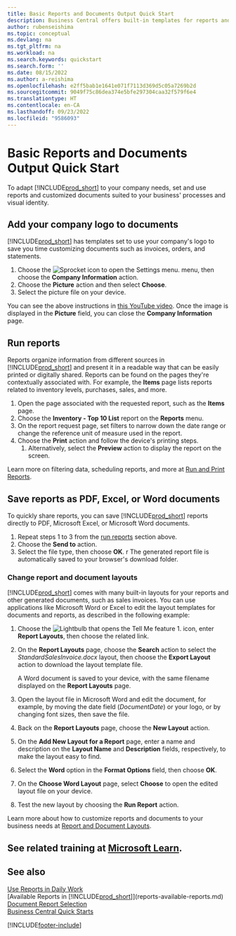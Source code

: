 ```yaml
---
title: Basic Reports and Documents Output Quick Start
description: Business Central offers built-in templates for reports and documents, with many customization options to adapt them to your company's needs.
author: rubenseishima
ms.topic: conceptual
ms.devlang: na
ms.tgt_pltfrm: na
ms.workload: na
ms.search.keywords: quickstart
ms.search.form: ''
ms.date: 08/15/2022
ms.author: a-reishima
ms.openlocfilehash: e2ff5bab1e1641e071f7113d369d5c05a7269b2d
ms.sourcegitcommit: 9049f75c86dea374e5bfe297304caa32f579f6e4
ms.translationtype: HT
ms.contentlocale: en-CA
ms.lasthandoff: 09/23/2022
ms.locfileid: "9586093"
---
```

# <a name="basic-reports-and-documents-output-quick-start"></a>Basic Reports and Documents Output Quick Start

To adapt [!INCLUDE[prod_short](includes/prod_short.md)] to your company needs, set and use reports and customized documents suited to your business' processes and visual identity.

## <a name="add-your-company-logo-to-documents"></a>Add your company logo to documents

[!INCLUDE[prod_short](includes/prod_short.md)] has templates set to use your company's logo to save you time customizing documents such as invoices, orders, and statements.

1. Choose the ![Sprocket icon to open the Settings menu.](media/ui-experience/settings_icon_small.png) menu, then choose the **Company Information** action.
2. Choose the **Picture** action and then select **Choose**.
3. Select the picture file on your device.

You can see the above instructions in [this YouTube video](https://www.youtube.com/watch?v=AatXbKF1NGg). Once the image is displayed in the **Picture** field, you can close the **Company Information** page.

## <a name="run-reports"></a>Run reports

Reports organize information from different sources in [!INCLUDE[prod_short](includes/prod_short.md)] and present it in a readable way that can be easily printed or digitally shared. Reports can be found on the pages they're contextually associated with. For example, the **Items** page lists reports related to inventory levels, purchases, sales, and more.

1. Open the page associated with the requested report, such as the **Items** page.
2. Choose the **Inventory - Top 10 List** report on the **Reports** menu.
3. On the report request page, set filters to narrow down the date range or change the reference unit of measure used in the report.
4. Choose the **Print** action and follow the device's printing steps.
    1. Alternatively, select the **Preview** action to display the report on the screen.

Learn more on filtering data, scheduling reports, and more at [Run and Print Reports](ui-work-report.md).

## <a name="save-reports-as-pdf-excel-or-word-documents"></a>Save reports as PDF, Excel, or Word documents

To quickly share reports, you can save [!INCLUDE[prod_short](includes/prod_short.md)] reports directly to PDF, Microsoft Excel, or Microsoft Word documents.

1. Repeat steps 1 to 3 from the [run reports](#run-reports) section above.
2. Choose the **Send to** action.
3. Select the file type, then choose **OK**.
r The generated report file is automatically saved to your browser's download folder.

### <a name="change-report-and-document-layouts"></a>Change report and document layouts

[!INCLUDE[prod_short](includes/prod_short.md)] comes with many built-in layouts for your reports and other generated documents, such as sales invoices. You can use applications like Microsoft Word or Excel to edit the layout templates for documents and reports, as described in the following example:

1. Choose the ![Lightbulb that opens the Tell Me feature 1.](media/ui-search/search_small.png "Tell me what you want to do") icon, enter **Report Layouts**, then choose the related link.
2. On the **Report Layouts** page, choose the **Search** action to select the *StandardSalesInvoice.docx* layout, then choose the **Export Layout** action to download the layout template file.

    A Word document is saved to your device, with the same filename displayed on the **Report Layouts** page.
3. Open the layout file in Microsoft Word and edit the document, for example, by moving the date field (*DocumentDate*) or your logo, or by changing font sizes, then save the file.
4. Back on the **Report Layouts** page, choose the **New Layout** action.
5. On the **Add New Layout for a Report** page, enter a name and description on the **Layout Name** and **Description** fields, respectively, to make the layout easy to find.
6. Select the **Word** option in the **Format Options** field, then choose **OK**.
7. On the **Choose Word Layout** page, select **Choose** to open the edited layout file on your device.
8. Test the new layout by choosing the **Run Report** action.

Learn more about how to customize reports and documents to your business needs at [Report and Document Layouts](ui-manage-report-layouts.md).

## <a name="see-related-training-at-microsoft-learn"></a>See related training at [Microsoft Learn](/learn/modules/work-with-reports/).

## <a name="see-also"></a>See also 

[Use Reports in Daily Work](reports-use-reports.md)  
[Available Reports in [!INCLUDE[prod_short](includes/prod_short.md)]](reports-available-reports.md)  
[Document Report Selection](across-report-selections.md)  
[Business Central Quick Starts](quick-start-business-central.md)  

[!INCLUDE[footer-include](includes/footer-banner.md)]
